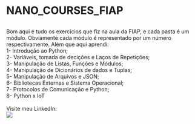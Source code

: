 # NANO_COURSES_FIAP

##

<div>
  <text>
    Bom aqui é tudo os exercícios que fiz na aula da FIAP, e cada pasta é um módulo. Obviamente cada módulo é representado por um número respectivamente.
    Além que aqui aprendi:</text></div>
<div><text>1- Introdução ao Python;</text></div>
<div><text>2- Variáveis, tomada de decições e Laços de Repetições;</text></div> 
<div><text>3- Manipulação de Listas, Funções e Módulos;</text></div>
<div><text>4- Manipulação de Dicionários de dados e Tuplas;</text></div> 
<div><text>5- Manipulação de Arquivos e JSON;</text></div> 
<div><text>6- Bibliotecas Externas e Sistema Operacional;</text></div>
<div><text>7- Protocolos de Comunicação e Python;</text></div> 
<div><text>8- Python x IoT</text></div>
<div><br><text>Visite meu LinkedIn:<text/>
  <br><a href="https://www.linkedin.com/in/gabriel-oliveira-607682231/" target="_blank"><img src="https://img.shields.io/badge/-LinkedIn-%230077B5?style=for-the-badge&logo=linkedin&logoColor=white" target="_blank">
</div>
